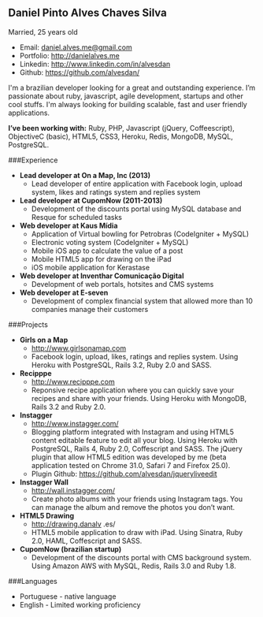 Daniel Pinto Alves Chaves Silva
--------------
Married, 25 years old
* Email: daniel.alves.me@gmail.com
* Portfolio: http://danielalves.me
* Linkedin: http://www.linkedin.com/in/alvesdan
* Github: https://github.com/alvesdan/

I'm a brazilian developer looking for a great and outstanding experience. I’m passionate about ruby, javascript, agile development, startups and other cool stuffs. I'm always looking for building scalable, fast and user friendly applications.

__I’ve been working with:__ Ruby, PHP, Javascript (jQuery, Coffeescript), Objective­C (basic), HTML5, CSS3, Heroku, Redis, MongoDB, MySQL, PostgreSQL.

###Experience
* __Lead developer at On a Map, Inc (2013)__
   * Lead developer of entire application with Facebook login, upload system, likes and ratings system and replies system
* __Lead developer at CupomNow (2011-2013)__
   * Development of the discounts portal using MySQL database and Resque for scheduled tasks
* __Web developer at Kaus Mídia__
   * Application of Virtual bowling for Petrobras (CodeIgniter + MySQL) 
   * Electronic voting system (CodeIgniter + MySQL)
   * Mobile iOS app to calculate the value of a post
   * Mobile HTML5 app for drawing on the iPad
   * iOS mobile application for Kerastase
* __Web developer at Inventhar Comunicação Digital__
   * Development of web portals, hotsites and CMS systems
* __Web developer at E-seven__
   * Development of complex financial system that allowed more than 10 companies manage their customers

###Projects
* __Girls on a Map__
   * http://www.girlsonamap.com
   * Facebook login, upload, likes, ratings and replies system. Using Heroku with PostgreSQL, Rails 3.2, Ruby 2.0 and SASS.
* __Recipppe__
   * http://www.recipppe.com
   * Reponsive recipe application where you can quickly save your recipes and share with your friends. Using Heroku with MongoDB, Rails 3.2 and Ruby 2.0.
* __Instagger__
   * http://www.instagger.com/
   * Blogging platform integrated with Instagram and using HTML5 content editable feature to edit all your blog. Using Heroku with PostgreSQL, Rails 4, Ruby 2.0, Coffescript and SASS. The jQuery plugin that allow HTML5 edition was developed by me (beta application tested on Chrome 31.0, Safari 7 and Firefox 25.0).
   * Plugin Github: https://github.com/alvesdan/jquery­liveedit
* __Instagger Wall__
   * http://wall.instagger.com/
   * Create photo albums with your friends using Instagram tags. You can manage the album and remove the photos you don’t want.
* __HTML5 Drawing__
   * http://drawing.danalv .es/
   * HTML5 mobile application to draw with iPad. Using Sinatra, Ruby 2.0, HAML, Coffescript and SASS.
* __CupomNow (brazilian startup)__
   * Development of the discounts portal with CMS background system. Using Amazon AWS with MySQL, Redis, Rails 3.0 and Ruby 1.8.

###Languages
* Portuguese - native language
* English - Limited working proficiency
